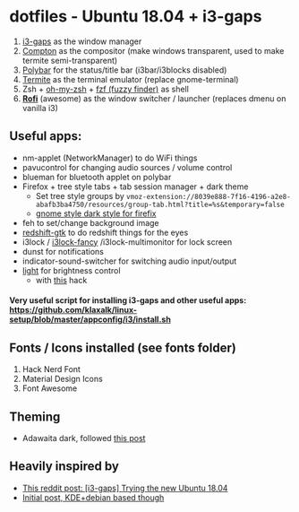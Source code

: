 # dotfiles - Ubuntu 18.04 + i3-gaps
1. [i3-gaps](https://github.com/Airblader/i3) as the window manager
2. [Compton](https://github.com/chjj/compton) as the compositor (make windows transparent, used to make termite semi-transparent)
3. [Polybar](https://github.com/jaagr/polybar) for the status/title bar (i3bar/i3blocks disabled)
5. [Termite](https://github.com/thestinger/termite) as the terminal emulator (replace gnome-terminal)
6. Zsh + [oh-my-zsh](https://github.com/robbyrussell/oh-my-zsh) + [fzf (fuzzy finder)](https://github.com/junegunn/fzf)  as shell
8. [**Rofi**](https://github.com/DaveDavenport/rofi) (awesome) as the window switcher / launcher (replaces dmenu on vanilla i3)


## Useful apps:
- nm-applet (NetworkManager) to do WiFi things
- pavucontrol for changing audio sources / volume control
- blueman for bluetooth applet on polybar
- Firefox + tree style tabs + tab session manager + dark theme
  - Set tree style groups by `vmoz-extension://8039e888-7f16-4196-a2e8-abafb3ba4750/resources/group-tab.html?title=%s&temporary=false`
  - [gnome style dark style for firefix](https://github.com/kurogetsusai/firefox-gnome-theme)
- feh to set/change background image
- [redshift-gtk](https://github.com/jonls/redshift) to do redshift things for the eyes
- i3lock / [i3lock-fancy](https://github.com/meskarune/i3lock-fancy) /i3lock-multimonitor for lock screen
- dunst for notifications
- indicator-sound-switcher for switching audio input/output
- [light](https://github.com/haikarainen/light) for brightness control
  - with [this](https://www.reddit.com/r/SolusProject/comments/7wu6sw/light_the_xbacklight_alternative_only_works_with/du4bz32/?utm_source=share&utm_medium=web2x) hack
  
#### Very useful script for installing i3-gaps and other useful apps: https://github.com/klaxalk/linux-setup/blob/master/appconfig/i3/install.sh

## Fonts / Icons installed (see fonts folder)
1. Hack Nerd Font
2. Material Design Icons
3. Font Awesome

## Theming
- Adawaita dark, followed [this post](https://askubuntu.com/questions/598943/how-to-de-uglify-i3-wm) 

## Heavily inspired by 
 - [This reddit post: [i3-gaps] Trying the new Ubuntu 18.04](https://www.reddit.com/r/unixporn/comments/8gqmtj/i3gaps_trying_the_new_ubuntu_1804/)
 - [Initial post, KDE+debian based though](https://www.reddit.com/r/unixporn/comments/64mihc/i3_kde_plasma_a_match_made_in_heaven/)
 
